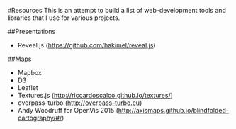 #Resources
This is an attempt to build a list of web-development tools and libraries that I use for various projects.

##Presentations
- Reveal.js (https://github.com/hakimel/reveal.js)

##Maps
- Mapbox
- D3
- Leaflet
- Textures.js (http://riccardoscalco.github.io/textures/)
- overpass-turbo (http://overpass-turbo.eu)
- Andy Woodruff for OpenVis 2015 (http://axismaps.github.io/blindfolded-cartography/#/)

